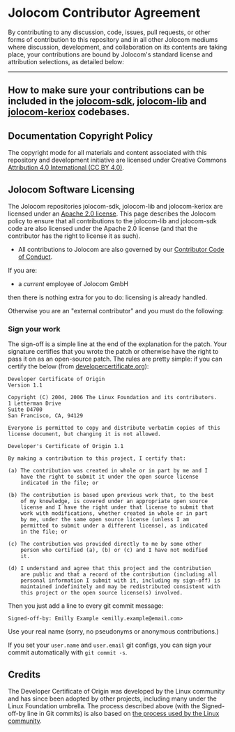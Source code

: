 # Jolocom Contributor Agreement
By contributing to any discussion, code, issues, pull requests, or other forms of contribution to this repository and in all other Jolocom mediums where discussion, development, and collaboration on its contents are taking place, your contributions are bound by Jolocom's standard license and attribution selections, as detailed below:

---
How to make sure your contributions can be included in the [jolocom-sdk](https://github.com/jolocom/jolocom-sdk), [jolocom-lib](https://github.com/jolocom/jolocom-lib) and [jolocom-keriox](https://github.com/jolocom/keriox) codebases.
---
## Documentation Copyright Policy

The copyright mode for all materials and content associated with this repository and development initiative are licensed under Creative Commons [Attribution 4.0 International (CC BY 4.0)](https://creativecommons.org/licenses/by/4.0/).


## Jolocom Software Licensing

The Jolocom repositories jolocom-sdk, jolocom-lib and jolocom-keriox are licensed under an [Apache 2.0 license](https://www.apache.org/licenses/LICENSE-2.0.html). This page describes the Jolocom policy to ensure that all contributions to the jolocom-lib and jolocom-sdk code are also licensed under the Apache 2.0 license (and that the contributor has the right to license it as such).
- All contributions to Jolocom are also governed by our [Contributor Code of Conduct](https://github.com/jolocom/jolocom/blob/master/code-of-conduct).

If you are:

- a _current_ employee of Jolocom GmbH

then there is nothing extra for you to do: licensing is already handled.

Otherwise you are an "external contributor" and you must do the following:

### Sign your work

The sign-off is a simple line at the end of the explanation for the patch. Your
signature certifies that you wrote the patch or otherwise have the right to pass
it on as an open-source patch. The rules are pretty simple: if you can certify
the below (from [developercertificate.org](http://developercertificate.org/)):

```
Developer Certificate of Origin
Version 1.1

Copyright (C) 2004, 2006 The Linux Foundation and its contributors.
1 Letterman Drive
Suite D4700
San Francisco, CA, 94129

Everyone is permitted to copy and distribute verbatim copies of this
license document, but changing it is not allowed.

Developer's Certificate of Origin 1.1

By making a contribution to this project, I certify that:

(a) The contribution was created in whole or in part by me and I
    have the right to submit it under the open source license
    indicated in the file; or

(b) The contribution is based upon previous work that, to the best
    of my knowledge, is covered under an appropriate open source
    license and I have the right under that license to submit that
    work with modifications, whether created in whole or in part
    by me, under the same open source license (unless I am
    permitted to submit under a different license), as indicated
    in the file; or

(c) The contribution was provided directly to me by some other
    person who certified (a), (b) or (c) and I have not modified
    it.

(d) I understand and agree that this project and the contribution
    are public and that a record of the contribution (including all
    personal information I submit with it, including my sign-off) is
    maintained indefinitely and may be redistributed consistent with
    this project or the open source license(s) involved.
```

Then you just add a line to every git commit message:

    Signed-off-by: Emilly Example <emilly.example@email.com>

Use your real name (sorry, no pseudonyms or anonymous contributions.)

If you set your `user.name` and `user.email` git configs, you can sign your
commit automatically with `git commit -s`.

## Credits

The Developer Certificate of Origin was developed by the Linux community and has since been adopted by other projects, including many under the Linux Foundation umbrella.
The process described above (with the Signed-off-by line in Git commits) is also based on [the process used by the Linux community](https://github.com/torvalds/linux/blob/master/Documentation/process/submitting-patches.rst#11-sign-your-work---the-developers-certificate-of-origin).
